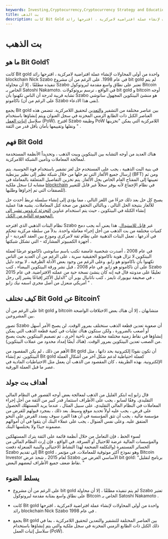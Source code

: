 ```yaml
---
keywords: Investing,Cryptocurrency,Cryptocurrency Strategy and Education,Strategy and Education
title: بت الذهب
description: كانت Bit Gold واحدة من أولى المحاولات لإنشاء عملة افتراضية لامركزية ، اقترحها رائد blockchain Nick Szabo في عام 1998.
---
```


# بت الذهب
## ما هو Bit Gold؟

كانت Bit gold واحدة من أولى المحاولات لإنشاء عملة افتراضية لامركزية ، اقترحها رائد blockchain Nick Szabo في عام 1998. على الرغم من أن مشروع bit gold لم يتم تنفيذه مطلقًا ، إلا أن محاولة Szabo تعتبر على نطاق واسع مقدمة لبروتوكول Bitcoin الخاص بـ Satoshi Nakamoto. في الواقع ، ترسم بروتوكولات bit gold و bitcoin أوجه تشابه قريبة لدرجة أن الناس تكهنوا بأن Szabo هو منشئ البيتكوين المجهول ساتوشي ناكاموتو (على الرغم من أن Szabo نفى هذا الادعاء).

يجمع Bit gold بين عناصر مختلفة من التشفير [والتعدين](/bitcoin-mining) لتحقيق اللامركزية. تتضمن هذه العناصر الكتل ذات الطابع الزمني المخزنة في سجل العنوان ويتم إنشاؤها باستخدام سلاسل [إثبات العمل](/proof-work) (PoW). اقترح Szabo وظيفة PoW اللامركزية التي يمكن "تخزينها ونقلها وتقييمها بأمان بأقل قدر من الثقة " .

## فهم Bit Gold

هناك العديد من أوجه التشابه بين البيتكوين وبيت الذهب ، وتحديداً الأنظمة المستخدمة لمعالجة المعاملات وتأمين الشبكة اللامركزية.

في بنية البت الذهبية ، يجب على المستخدم حل لغز تشفير باستخدام قوة الحوسبة. يتم إرسال جميع الألغاز التي تم حلها من خلال شبكة نظير إلى نظير بيزنطية (BFT) ومن ثم تعيينها إلى المفتاح العام الخاص بحل الألغاز. يتم تخزين التفاصيل المتعلقة بالمعاملة في سجل ملكية (مشابه لـ [blockchain](/blockchain) في نظام الإجماع لأنه يوفر سجلاً غير قابل للتغيير للصفقات التي تم إجراؤها وطلبها).

يصبح كل حل بعد ذلك جزءًا من اللغز التالي ، مما يؤدي إلى إنشاء سلسلة تربط أحدث حل للألغاز بنتيجة الحل التالي ، وبالتالي التحقق من صحة كتل المعاملات. يشبه هذا عملية إنشاء الكتلة في البيتكوين ، حيث يتم استخدام عناوين [التجزئة كرؤوس تشير إلى المجموعة التالية من الكتل.](/hash)

نظام البتات الذهبي الذي اقترحه Szabo غير [قابل للاستبدال](/fungibility). هذا يعني أنه يجب دمج كميات مختلفة من بت الذهب من أجل إجراء معاملة واحدة. بدلاً من سلطة مركزية تتحكم في أذرعها ، تعمل البتات الذهبية على نظام ثقة لامركزي وموزع بين العقد الفردية - أو أجهزة الكمبيوتر المشاركة - التي تشكل شبكتها .

في عام 2008 ، أصدرت شخصية غامضة تكتب باسم ساتوشي ناكاموتو عرضًا لعملة البيتكوين.لا تزال هوية ناكاموتو الحقيقية سرية ، على الرغم من أن العديد من الناس تكهنوا بأن ناكاموتو هو زابو. وعلى الرغم من وجود بعض الأدلة الظرفية ، لا يوجد دليل على أن ناكاموتو هو زابو. في عام 2008 ، قبل نشر ورقة البيتكوين البيضاء ، كتب Szabo تعليقًا على مدونته قال فيه إنه كان ينشئ نسخة حية من عملته الافتراضية. في عام 2015 ، في صحيفة نيويورك تايمز ، كتب ناثانيال بوبر أن "الدليل الأكثر إقناعًا يشير إلى رجل أمريكي منعزل من أصل مجري اسمه نيك زابو " .

## كيف تختلف Bit Gold عن Bitcoin؟

على الرغم من أن bit gold و bitcoin متشابهان ، إلا أن هناك بعض الاختلافات الواضحة بين المشروعين.

تصور Szabo أن صعوبة تعدين قطعة الذهب ستختلف بمرور الوقت. لن يصبح الأمر أسهل أو أصعب بالضرورة ، ولكن ستكون هناك تقلبات في كمية قطعة الذهب التي يمكن إنشاؤها في نقاط زمنية مختلفة مختلفة. من ناحية أخرى ، تم تصميم البيتكوين بحيث يصبح من الصعب تعدين البيتكوين بمرور الوقت. (هناك أيضًا إمداد محدود من عملات البيتكوين).

الأهم من ذلك ، لم يكن المقصود من Bit gold أن تكون نقودًا إلكترونية بحد ذاتها ، مثل البيتكوين. تم إنشاء Bit gold كعملة احتياطية لدعم شكل آخر من أشكال العملة الإلكترونية. بهذه الطريقة ، كان المقصود من الذهب أن يعمل مثل الاحتياطيات المادية في عصر ما قبل العملة الورقية.

## أهداف بت جولد

قال زابو إنه ابتكر القليل من الذهب لمعالجة بعض أوجه القصور في النظام المالي التقليدي. وفقًا لسابو ، يجب على الأطراف استثمار قدر كبير من الثقة من أجل إجراء المعاملات في النظام المالي التقليدي. على سبيل المثال ، عندما يريد المستهلك الحصول على قرض ، يجب عليه أولاً تحديد موقع وسيط. بعد ذلك ، بمجرد قبولهم للقرض من مؤسسة مالية ، يجب أن تثق المؤسسة في أن هذا الفرد سوف يسدد القرض على النحو المتفق عليه. وعلى نفس المنوال ، يجب على عملاء البنك أن يثقوا في أن أموالهم مضمونة جيدًا ولا يختلسها البنك.

لسوء الحظ ، فإن التعامل من خلال أنظمة قائمة على الثقة يترك المستهلكين والمؤسسات المالية عرضة للاحتيال أو السرقة. في الواقع ، فإن إرث النظام المالي من الخسائر المستمرة (والتكلفة الضخمة لهذا النشاط الاحتيالي والبنية المنعزلة دفعت Szabo إلى تقديم Bit gold ، وهو نموذج أكثر موثوقية للمعاملات. في مؤتمر Bitcoin Investor لعام 2015 ، شحذ عرض Szabo الأساسي الغرض من bit gold: "برنامج لتقليل نقاط ضعف جميع الأطراف لبعضهم البعض. "

## يسلط الضوء

- على الرغم من أن مشروع bit gold لم يتم تنفيذه مطلقًا ، إلا أن محاولة Szabo تعتبر على نطاق واسع بمثابة مقدمة لبروتوكول Bitcoin الخاص بـ Satoshi Nakamoto .

- كانت Bit gold واحدة من أولى المحاولات لإنشاء عملة افتراضية لامركزية ، اقترحها رائد blockchain Nick Szabo في عام 1998 .

- يجمع Bit gold بين العناصر المختلفة للتشفير والتعدين لتحقيق اللامركزية ، بما في ذلك الكتل ذات الطابع الزمني المخزنة في سجل ملكية والتي يتم إنشاؤها باستخدام سلاسل إثبات العمل (PoW).

